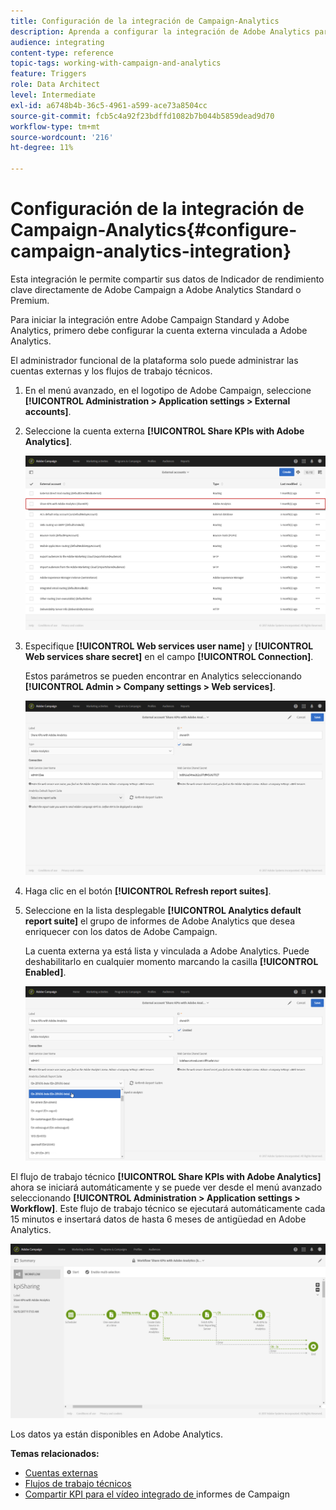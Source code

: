 ```yaml
---
title: Configuración de la integración de Campaign-Analytics
description: Aprenda a configurar la integración de Adobe Analytics para que empiece a medir el éxito de los envíos de correo electrónico.
audience: integrating
content-type: reference
topic-tags: working-with-campaign-and-analytics
feature: Triggers
role: Data Architect
level: Intermediate
exl-id: a6748b4b-36c5-4961-a599-ace73a8504cc
source-git-commit: fcb5c4a92f23bdffd1082b7b044b5859dead9d70
workflow-type: tm+mt
source-wordcount: '216'
ht-degree: 11%

---
```


# Configuración de la integración de Campaign-Analytics{#configure-campaign-analytics-integration}

Esta integración le permite compartir sus datos de Indicador de rendimiento clave directamente de Adobe Campaign a Adobe Analytics Standard o Premium.

Para iniciar la integración entre Adobe Campaign Standard y Adobe Analytics, primero debe configurar la cuenta externa vinculada a Adobe Analytics.

El administrador funcional de la plataforma solo puede administrar las cuentas externas y los flujos de trabajo técnicos.

1. En el menú avanzado, en el logotipo de Adobe Campaign, seleccione **[!UICONTROL Administration > Application settings > External accounts]**.
1. Seleccione la cuenta externa **[!UICONTROL Share KPIs with Adobe Analytics]**.

   ![](assets/analytics_2.png)

1. Especifique **[!UICONTROL Web services user name]** y **[!UICONTROL Web services share secret]** en el campo **[!UICONTROL Connection]**.

   Estos parámetros se pueden encontrar en Analytics seleccionando **[!UICONTROL Admin > Company settings > Web services]**.

   ![](assets/analytics_1.png)

1. Haga clic en el botón **[!UICONTROL Refresh report suites]**.
1. Seleccione en la lista desplegable **[!UICONTROL Analytics default report suite]** el grupo de informes de Adobe Analytics que desea enriquecer con los datos de Adobe Campaign.

   La cuenta externa ya está lista y vinculada a Adobe Analytics. Puede deshabilitarlo en cualquier momento marcando la casilla **[!UICONTROL Enabled]**.

   ![](assets/analytics.png)

El flujo de trabajo técnico **[!UICONTROL Share KPIs with Adobe Analytics]** ahora se iniciará automáticamente y se puede ver desde el menú avanzado seleccionando **[!UICONTROL Administration > Application settings > Workflow]**. Este flujo de trabajo técnico se ejecutará automáticamente cada 15 minutos e insertará datos de hasta 6 meses de antigüedad en Adobe Analytics.

![](assets/analytics_3.png)

Los datos ya están disponibles en Adobe Analytics.

**Temas relacionados:**

* [Cuentas externas](../../administration/using/external-accounts.md)
* [Flujos de trabajo técnicos](../../administration/using/technical-workflows.md)
* [Compartir KPI para el vídeo integrado de ](https://helpx.adobe.com/es/marketing-cloud/how-to/email-marketing.html) informes de Campaign
